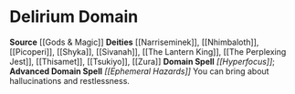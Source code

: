 ﻿---
advanced_apocryphal_spell: null
advanced_domain_spell: '[[DATABASE/spell/Ephemeral Hazards|Ephemeral Hazards]]'
apocryphal_spell: null
deity:
- '[[DATABASE/deity/Narriseminek|Narriseminek]]'
- '[[DATABASE/deity/Nhimbaloth|Nhimbaloth]]'
- '[[DATABASE/deity/Picoperi|Picoperi]]'
- '[[DATABASE/deity/Shyka|Shyka]]'
- '[[DATABASE/deity/Sivanah|Sivanah]]'
- '[[DATABASE/deity/The Lantern King|The Lantern King]]'
- '[[DATABASE/deity/The Perplexing Jest|The Perplexing Jest]]'
- '[[DATABASE/deity/Thisamet|Thisamet]]'
- '[[DATABASE/deity/Tsukiyo|Tsukiyo]]'
- '[[DATABASE/deity/Zura|Zura]]'
domain:
- '[[DATABASE/domain/Delirium Domain|Delirium]]'
domain_spell: '[[DATABASE/spell/Hyperfocus|Hyperfocus]]'
id: '43'
name: Delirium Domain
rarity: Common
source: '[[DATABASE/source/Gods & Magic|Gods & Magic]]'
trait: null
type: Domain

---
# Delirium Domain

**Source** [[Gods & Magic]] 
**Deities** [[Narriseminek]], [[Nhimbaloth]], [[Picoperi]], [[Shyka]], [[Sivanah]], [[The Lantern King]], [[The Perplexing Jest]], [[Thisamet]], [[Tsukiyo]], [[Zura]]
**Domain Spell** _[[Hyperfocus]]_; **Advanced Domain Spell** _[[Ephemeral Hazards]]_
You can bring about hallucinations and restlessness.